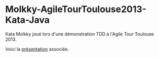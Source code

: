 Molkky-AgileTourToulouse2013-Kata-Java
======================================

Kata Molkky joué lors d'une démonstration TDD à l'Agile Tour Toulouse 2013.

Voici la [présentation] associée.

[présentation]: http://michaelborde.github.io/TddEn5Minutes-Presentation-RevealJs
